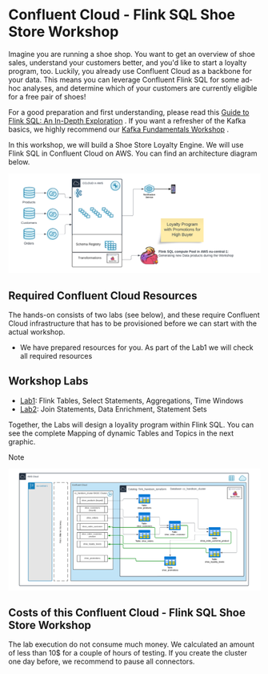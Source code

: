 # Confluent Cloud - Flink SQL Shoe Store Workshop
Imagine you are running a shoe shop. You want to get an overview of shoe sales, understand your customers better, and you'd like to start a loyalty program, too. Luckily, you already use Confluent Cloud as a backbone for your data. This means you can leverage Confluent Flink SQL for some ad-hoc analyses, and determine which of your customers are currently eligible for a free pair of shoes!

For a good preparation and first understanding, please read this [Guide to Flink SQL: An In-Depth Exploration](https://www.confluent.io/blog/getting-started-with-apache-flink-sql/) . 
If you want a refresher of the Kafka basics, we highly recommend our [Kafka Fundamentals Workshop](https://www.confluent.io/resources/online-talk/fundamentals-workshop-apache-kafka-101/) .

In this workshop, we will build a Shoe Store Loyalty Engine. We will use Flink SQL in Confluent Cloud on AWS. You can find an architecture diagram below.

![image](terraform/img/Flink_Hands-on_Workshop_Complete.png)



## Required Confluent Cloud Resources 
The hands-on consists of two labs (see below), and these require Confluent Cloud infrastructure that has to be provisioned before we can start with the actual workshop. 
 *  We have prepared resources for you. As part of the Lab1 we will check all required resources


## Workshop Labs
  *  [Lab1](lab1.md): Flink Tables, Select Statements, Aggregations, Time Windows 
  *  [Lab2](lab2.md): Join Statements, Data Enrichment, Statement Sets  

Together, the Labs will design a loyality program within Flink SQL. You can see the complete Mapping of dynamic Tables and Topics in the next graphic.
> [!NOTE]

![image](terraform/img/flink_sql_diagram.png)

## Costs of this Confluent Cloud - Flink SQL Shoe Store Workshop
The lab execution do not consume much money. We calculated an amount of less than 10$ for a couple of hours of testing. If you create the cluster one day before, we recommend to pause all connectors.

